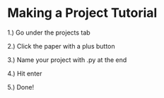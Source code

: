 # Making a Project Tutorial
1.) Go under the projects tab

2.) Click the paper with a plus button

3.) Name your project with .py at the end

4.) Hit enter

5.) Done!
